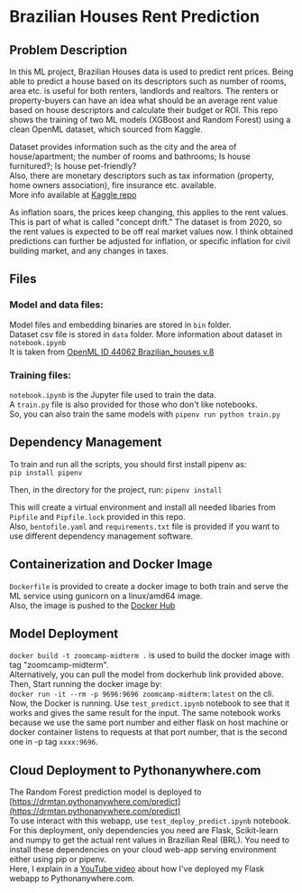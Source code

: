# Brazilian Houses Rent Prediction

## Problem Description

In this ML project, Brazilian Houses data is used to predict rent prices. Being able to predict a house based on its descriptors such as number of rooms, area etc. is useful for both renters, landlords and realtors. The renters or property-buyers can have an idea what should be an average rent value based on house descriptors and calculate their budget or ROI. This repo shows the training of two ML models (XGBoost and Random Forest) using a clean OpenML dataset, which sourced from Kaggle.

Dataset provides information such as the city and the area of house/apartment; the number of rooms and bathrooms; Is house furnitured?; Is house pet-friendly? <br>
Also, there are monetary descriptors such as tax information (property, home owners association), fire insurance etc. available. <br>
More info available at [Kaggle repo](https://www.kaggle.com/datasets/rubenssjr/brasilian-houses-to-rent?select=houses_to_rent_v2.csv)

As inflation soars, the prices keep changing, this applies to the rent values. This is part of what is called "concept drift." The dataset is from 2020, so the rent values is expected to be off real market values now. I think obtained predictions can further be adjusted for inflation, or specific inflation for civil building market, and any changes in taxes.

## Files

### Model and data files:
Model files and embedding binaries are stored in `bin` folder. <br>
Dataset csv file is stored in `data` folder. More information about dataset in `notebook.ipynb` <br>
It is taken from [OpenML ID 44062 Brazilian_houses v.8](https://www.openml.org/search?type=data&status=active&sort=runs&id=44062)

### Training files:

`notebook.ipynb` is the Jupyter file used to train the data. <br>
A `train.py` file is also provided for those who don't like notebooks. <br>
So, you can also train the same models with `pipenv run python train.py`

## Dependency Management

To train and run all the scripts, you should first install pipenv as: <br>
`pip install pipenv` <br>

Then, in the directory for the project, run:
`pipenv install`

This will create a virtual environment and install all needed libaries from `Pipfile` and `Pipfile.lock` provided in this repo. <br>
Also, `bentofile.yaml` and `requirements.txt` file is provided if you want to use different dependency management software.

## Containerization and Docker Image
`Dockerfile` is provided to create a docker image to both train and serve the ML service using gunicorn on a linux/amd64 image. <br>
Also, the image is pushed to the [Docker Hub](https://hub.docker.com/repository/docker/intelmt/zoomcamp-midterm)

## Model Deployment
`docker build -t zoomcamp-midterm .` is used to build the docker image with tag "zoomcamp-midterm". <br>
Alternatively, you can pull the model from dockerhub link provided above. <br>
Then, Start running the docker image by: <br>
`docker run -it --rm -p 9696:9696 zoomcamp-midterm:latest` on the cli.
Now, the Docker is running. Use `test_predict.ipynb` notebook to see that it works and gives the same result for the input. The same notebook works because we use the same port number and either flask on host machine or docker container listens to requests at that port number, that is the second one in -p tag `xxxx:9696`.

## Cloud Deployment to Pythonanywhere.com
The Random Forest prediction model is deployed to [https://drmtan.pythonanywhere.com/predict](https://drmtan.pythonanywhere.com/predict) <br>
To use interact with this webapp, use `test_deploy_predict.ipynb` notebook. <br>
For this deployment, only dependencies you need are Flask, Scikit-learn and numpy to get the actual rent values in Brazilian Real (BRL).
You need to install these dependencies on your cloud web-app serving environment either using pip or pipenv. <br>
Here, I explain in a [YouTube video](https://www.youtube.com/watch?v=yeefD9OaxHM) about how I've deployed my Flask webapp to Pythonanywhere.com.
